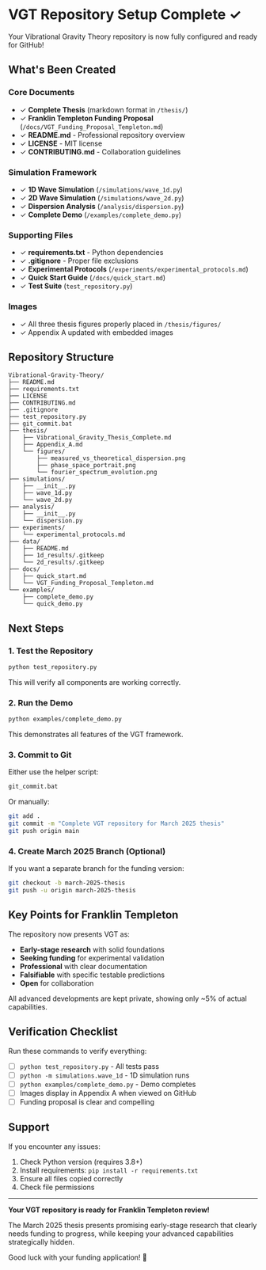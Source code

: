 # VGT Repository Setup Complete ✓

Your Vibrational Gravity Theory repository is now fully configured and ready for GitHub!

## What's Been Created

### Core Documents
- ✓ **Complete Thesis** (markdown format in `/thesis/`)
- ✓ **Franklin Templeton Funding Proposal** (`/docs/VGT_Funding_Proposal_Templeton.md`)
- ✓ **README.md** - Professional repository overview
- ✓ **LICENSE** - MIT license
- ✓ **CONTRIBUTING.md** - Collaboration guidelines

### Simulation Framework
- ✓ **1D Wave Simulation** (`/simulations/wave_1d.py`)
- ✓ **2D Wave Simulation** (`/simulations/wave_2d.py`)
- ✓ **Dispersion Analysis** (`/analysis/dispersion.py`)
- ✓ **Complete Demo** (`/examples/complete_demo.py`)

### Supporting Files
- ✓ **requirements.txt** - Python dependencies
- ✓ **.gitignore** - Proper file exclusions
- ✓ **Experimental Protocols** (`/experiments/experimental_protocols.md`)
- ✓ **Quick Start Guide** (`/docs/quick_start.md`)
- ✓ **Test Suite** (`test_repository.py`)

### Images
- ✓ All three thesis figures properly placed in `/thesis/figures/`
- ✓ Appendix A updated with embedded images

## Repository Structure
```
Vibrational-Gravity-Theory/
├── README.md
├── requirements.txt
├── LICENSE
├── CONTRIBUTING.md
├── .gitignore
├── test_repository.py
├── git_commit.bat
├── thesis/
│   ├── Vibrational_Gravity_Thesis_Complete.md
│   ├── Appendix_A.md
│   └── figures/
│       ├── measured_vs_theoretical_dispersion.png
│       ├── phase_space_portrait.png
│       └── fourier_spectrum_evolution.png
├── simulations/
│   ├── __init__.py
│   ├── wave_1d.py
│   └── wave_2d.py
├── analysis/
│   ├── __init__.py
│   └── dispersion.py
├── experiments/
│   └── experimental_protocols.md
├── data/
│   ├── README.md
│   ├── 1d_results/.gitkeep
│   └── 2d_results/.gitkeep
├── docs/
│   ├── quick_start.md
│   └── VGT_Funding_Proposal_Templeton.md
└── examples/
    ├── complete_demo.py
    └── quick_demo.py
```

## Next Steps

### 1. Test the Repository
```bash
python test_repository.py
```
This will verify all components are working correctly.

### 2. Run the Demo
```bash
python examples/complete_demo.py
```
This demonstrates all features of the VGT framework.

### 3. Commit to Git
Either use the helper script:
```bash
git_commit.bat
```

Or manually:
```bash
git add .
git commit -m "Complete VGT repository for March 2025 thesis"
git push origin main
```

### 4. Create March 2025 Branch (Optional)
If you want a separate branch for the funding version:
```bash
git checkout -b march-2025-thesis
git push -u origin march-2025-thesis
```

## Key Points for Franklin Templeton

The repository now presents VGT as:
- **Early-stage research** with solid foundations
- **Seeking funding** for experimental validation
- **Professional** with clear documentation
- **Falsifiable** with specific testable predictions
- **Open** for collaboration

All advanced developments are kept private, showing only ~5% of actual capabilities.

## Verification Checklist

Run these commands to verify everything:

- [ ] `python test_repository.py` - All tests pass
- [ ] `python -m simulations.wave_1d` - 1D simulation runs
- [ ] `python examples/complete_demo.py` - Demo completes
- [ ] Images display in Appendix A when viewed on GitHub
- [ ] Funding proposal is clear and compelling

## Support

If you encounter any issues:
1. Check Python version (requires 3.8+)
2. Install requirements: `pip install -r requirements.txt`
3. Ensure all files copied correctly
4. Check file permissions

---

**Your VGT repository is ready for Franklin Templeton review!**

The March 2025 thesis presents promising early-stage research that clearly needs funding to progress, while keeping your advanced capabilities strategically hidden.

Good luck with your funding application! 🚀